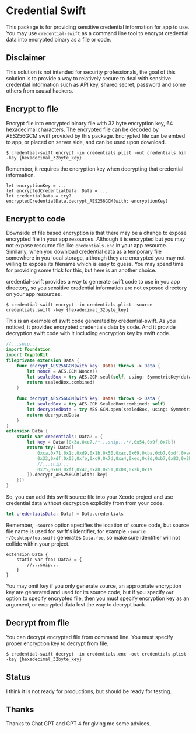 # Credential Swift

This package is for providing sensitive credential information for app to use.
You may use `credential-swift` as a command line tool to encrypt credential data into encrypted binary as a file or code.


## Disclaimer 

This solution is not intended for security professionals, the goal of this solution is to provide a way to relatively secure to deal with sensitive credential information such as API key, shared secret, password and some others from causal hackers.

## Encrypt to file

Encrypt file into encrypted binary file with 32 byte encryption key, 64 hexadecimal characters. 
The encrypted file can be decoded by AES256GCM.swift provided by this package.  Encrypted file can be embed to app, or placed on server side, and can be used upon download.

```.console
$ credential-swift encrypt -in credentials.plist -out credentials.bin -key {hexadecimal_32byte_key}
```

Remember, it requires the encryption key when decrypting that credential information.

```
let encryptionKey = ...
let encryptedCredentialData: Data = ...
let credentialData = try? encryptedCredentialData.decrypt_AES256GCM(with: encryptionKey)
```


## Encrypt to code

Downside of file based encryption is that there may be a change to expose encrypted file in your app resources.  Although it is encrypted but you may not expose resource file like `credentials.enc` in your app resource.  Similarly, when you download credential data as a temporary file somewhere in you local storage, although they are encrypted you may not willing to expose its filename which is easy to guess.  You may spend time for providing some trick for this, but here is an another choice.

credential-swift provides a way to generate swift code to use in you app directory, so you sensitive credential information are not exposed directory on your app resources.

```
$ credential-swift encrypt -in credentials.plist -source credentials.swift -key {hexadecimal_32byte_key}
```

This is an example of swift code generated by credential-swift.  As you noticed, it provides encrypted credentials data by code. And it provide decryption swift code with it including encryption key by swift code.

```credentials.swift
//...snip...
import Foundation
import CryptoKit
fileprivate extension Data {
	func encrypt_AES256GCM(with key: Data) throws -> Data {
		let nonce = AES.GCM.Nonce()
		let sealedBox = try AES.GCM.seal(self, using: SymmetricKey(data: key), nonce: nonce)
		return sealedBox.combined!
	}
	
	func decrypt_AES256GCM(with key: Data) throws -> Data {
		let sealedBox = try AES.GCM.SealedBox(combined: self)
		let decryptedData = try AES.GCM.open(sealedBox, using: SymmetricKey(data: key))
		return decryptedData
	}
}
extension Data {
	static var credentials: Data? = {
		let key = Data([0x3a,0xe7,/*...snip...*/,0x54,0x9f,0x7b])
		return try? Data([
			0xca,0x71,0x1c,0xd9,0x1b,0x50,0xac,0x69,0xba,0xb7,0xdf,0xae,0x84,0x68,0xc9,0x5f,
			0x33,0xdf,0x05,0xfe,0xc9,0x7d,0xa4,0xec,0x8d,0xb7,0x83,0x2b,0x48,0x08,0xd9,0xc2,
			//...snip...
			0x75,0x60,0xff,0x4c,0xa8,0x51,0x08,0x2b,0x19
		]).decrypt_AES256GCM(with: key)
	}()
}			

```

So, you can add this swift source file into your Xcode project and use credential data without decryption explicitly from from your code.


```swift
let credentialsData: Data? = Data.credentials
```

Remember, `-source` option specifies the location of source code, but source file name is used for swift's identifier, for example `-source ~/Desktop/foo.swift` generates `Data.foo`, so make sure identifier will not collide within your project.

```
extension Data {
	static var foo: Data? = {
		//...snip...
	}
}
```

You may omit key if you only generate source, an appropriate encryption key are generated and used for its source code, but if you specify `out` option to specify encrypted file, then you must specify encryption key as an argument, or encrypted data lost the way to decrypt back.

## Decrypt from file

You can decrypt encrypted file from command line.  You must specify proper encryption key to decrypt from file.

```
$ credential-swift decrypt -in credentials.enc -out credentials.plist -key {hexadecimal_32byte_key}
```

## Status

I think it is not ready for productions, but should be ready for testing.

## Thanks

Thanks to Chat GPT and GPT 4 for giving me some advices.

